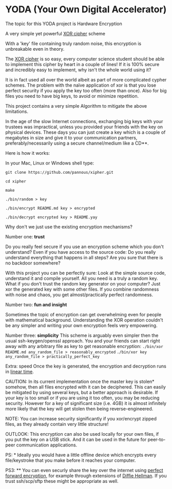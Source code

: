 # YODA (Your Own Digital Accelerator)
The topic for this YODA project is Hardware Encryption

A very simple yet powerful [XOR cipher](https://en.wikipedia.org/wiki/XOR_cipher) scheme

With a 'key' file containing truly random noise, this encryption is unbreakable even in theory.

The [XOR cipher](https://en.wikipedia.org/wiki/XOR_cipher) is so easy, every computer science student should be able to implement this cipher by heart in a couple of lines! If it is 100% secure and incredibly easy to implement, why isn't the whole world using it?

It is in fact used all over the world albeit as part of more complicated cypher schemes.
The problem with the naïve application of xor is that you lose perfect security if you apply the key too often (more than once).
Also for big files you need to have big keys, to avoid or minimize repetition.

This project contains a very simple Algorithm to mitigate the above limitations.

In the age of the slow Internet connections, exchanging big keys with your trustees was impractical,
unless you provided your friends with the key on physical devices. These days you can just create a key which is a couple of megabytes in size and give it to your communication partners, preferably/necessarily using a secure channel/medium like a CD**.



Here is how it works:

In your Mac, Linux or Windows shell type:

`git clone https://github.com/pannous/xipher.git`

`cd xipher`

`make`

`./bin/random > key`

`./bin/encrypt README.md key > encrypted`

`./bin/decrypt encrypted key > README.yay`


Why don't we just use the existing encryption mechanisms?

Number one: **trust**

Do you really feel secure if you use an encryption scheme which you don't understand?
Even if you have access to the source code: Do you really understand everything that happens in all steps?
Are you sure that there is no backdoor somewhere?

With this project you can be perfectly sure:
Look at the simple source code, understand it and compile yourself.
All you need is a truly a random key.
What if you don't trust the random key generator on your computer?
Just xor the generated key with some other files.
If you combine randomness with noise and chaos, you get almost/practically perfect randomness.

Number two: **fun and insight**

Sometimes the topic of encryption can get overwhelming even for people with mathematical background.
Understanding the XOR operation couldn't be any simpler and writing your own encryption feels very empowering.

Number three: **simplicity**
This scheme is arguably even simpler then the usual ssh-keygen/openssl approach.
You and your friends can start right away with any arbitrary file as key to get reasonable encryption:
`./bin/xor README.md any_random_file > reasonably_encrypted`
`./bin/xor key any_random_file > practically_perfect_key`

Extra: speed
Once the key is generated, the encryption and decryption runs in [linear time](https://en.wikipedia.org/wiki/Time_complexity#Linear_time).


CAUTION: In its current implementation once the master key is stolen* somehow, then all files encrypted with it can be deciphered.
This can easily be mitigated by using several keys, but a better approach is desirable.
If your key is too small or if you are using it too often, you may be reducing security.
However for a key of significant size (i.e. 4GB) it is almost infinitely more likely that the key will get stolen then being reverse-engineered.

NOTE: You can increase security significantly if you xor/encrypt zipped files, as they already contain very little structure!

OUTLOOK: This encryption can also be used locally for your own files, if you put the key on a USB stick. And it can be used in the future for peer-to-peer communication applications.


PS: * Ideally you would have a little offline device which encrypts every file/keystroke that you make before it reaches your computer.

PS3: ** You can even securly share the key over the internet using [perfect forward encryption](https://en.wikipedia.org/wiki/Forward_secrecy#Perfect_forward_secrecy), for example through extensions of [Diffie Hellman](https://github.com/pannous/Diffie-Hellman). If you trust ssh/scp/sftp these might be appropriate as well.
